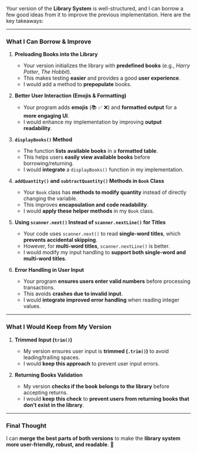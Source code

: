 Your version of the **Library System** is well-structured, and I can borrow a few good ideas from it to improve the previous implementation. Here are the key takeaways:  

---

### **What I Can Borrow & Improve**
1. **Preloading Books into the Library**  
   - Your version initializes the library with **predefined books** (e.g., *Harry Potter*, *The Hobbit*).  
   - This makes testing **easier** and provides a good **user experience**.  
   - I would add a method to **prepopulate** books.

2. **Better User Interaction (Emojis & Formatting)**  
   - Your program adds **emojis** (📚 ✅ ❌) and **formatted output** for a **more engaging UI**.  
   - I would enhance my implementation by improving **output readability**.

3. **`displayBooks()` Method**  
   - The function **lists available books** in a **formatted table**.  
   - This helps users **easily view available books** before borrowing/returning.  
   - I would **integrate** a `displayBooks()` function in my implementation.

4. **`addQuantity()` and `subtractQuantity()` Methods in `Book` Class**  
   - Your `Book` class has **methods to modify quantity** instead of directly changing the variable.  
   - This improves **encapsulation and code readability**.  
   - I would **apply these helper methods** in my `Book` class.

5. **Using `scanner.next()` Instead of `scanner.nextLine()` for Titles**  
   - Your code uses `scanner.next()` to read **single-word titles**, which **prevents accidental skipping**.  
   - However, for **multi-word titles**, `scanner.nextLine()` is better.  
   - I would modify my input handling to **support both single-word and multi-word titles**.

6. **Error Handling in User Input**  
   - Your program **ensures users enter valid numbers** before processing transactions.  
   - This avoids **crashes due to invalid input**.  
   - I would **integrate improved error handling** when reading integer values.

---

### **What I Would Keep from My Version**
1. **Trimmed Input (`trim()`)**  
   - My version ensures user input is **trimmed (`.trim()`)** to avoid leading/trailing spaces.  
   - I would **keep this approach** to prevent user input errors.

2. **Returning Books Validation**  
   - My version **checks if the book belongs to the library** before accepting returns.  
   - I would **keep this check** to **prevent users from returning books that don’t exist in the library**.

---

### **Final Thought**
I can **merge the best parts of both versions** to make the **library system more user-friendly, robust, and readable**. 🚀